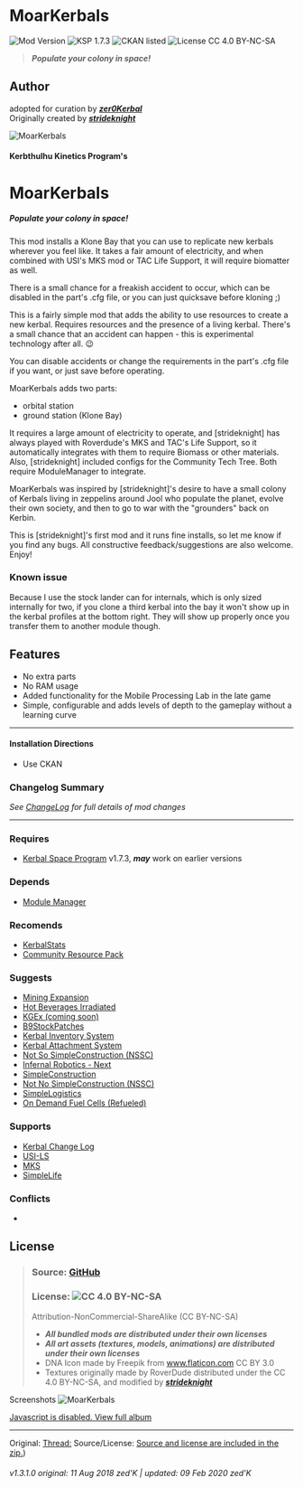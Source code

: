 <!-- Readme.md v1.2.0.0
MoarKerbals (MK)
created: 17 Jul 18
updated: 10 Feb 2020 -->

<!-- Download on SpaceDock here or Github here.
Also available on CKAN. -->

# MoarKerbals
![Mod Version](https://img.shields.io/github/v/release/zer0Kerbal/MoarKerbals?include_prereleases) 
![KSP 1.7.3](https://img.shields.io/badge/KSP%20version-1.7.3-66ccff.svg?style=flat-square) 
![CKAN listed](https://img.shields.io/badge/CKAN-Indexed-brightgreen.svg) ![License CC 4.0 BY-NC-SA](https://img.shields.io/badge/License-CC--4.0--BY--SA-lightgrey)

> ***Populate your colony in space!*** 
## Author
adopted for curation by ***[zer0Kerbal](https://forum.kerbalspaceprogram.com/index.php?/profile/190933-*/)*** <br>
Originally created by [***strideknight***](https://forum.kerbalspaceprogram.com/index.php?/profile/67555-strideknight/)

![MoarKerbals](https://i.imgur.com/PCGwS6R.png "MoarKerbals")

#### Kerbthulhu Kinetics Program's 
# MoarKerbals
##### Populate your colony in space!

This mod installs a Klone Bay that you can use to replicate new kerbals wherever you feel like.  It takes a fair amount of electricity, and when combined with USI's MKS mod or TAC Life Support, it will require biomatter as well.

There is a small chance for a freakish accident to occur, which can be disabled in the part's .cfg file, or you can just quicksave before kloning ;)


This is a fairly simple mod that adds the ability to use resources to create a new kerbal. Requires resources and the presence of a living kerbal. There's a small chance that an accident can happen - this is experimental technology after all. :wink: 

You can disable accidents or change the requirements in the part's .cfg file if you want, or just save before operating.

MoarKerbals adds two parts:
- orbital station 
- ground station (Klone Bay)

It requires a large amount of electricity to operate, and [strideknight] has always played with Roverdude's MKS and TAC's Life Support, so it automatically integrates with them to require Biomass or other materials. Also, [strideknight] included configs for the Community Tech Tree. Both require ModuleManager to integrate.

MoarKerbals was inspired by [strideknight]'s desire to have a small colony of Kerbals living in zeppelins around Jool who populate the planet, evolve their own society, and then to go to war with the "grounders" back on Kerbin.

This is [strideknight]'s first mod and it runs fine installs, so let me know if you find any bugs. All constructive feedback/suggestions are also welcome. Enjoy!

### Known issue
Because I use the stock lander can for internals, which is only sized internally for two, if you clone a third kerbal into the bay it won't show up in the kerbal profiles at the bottom right. They will show up properly once you transfer them to another module though.


## Features
- No extra parts
- No RAM usage
- Added functionality for the Mobile Processing Lab in the late game
- Simple, configurable and adds levels of depth to the gameplay without a learning curve

<hr>

#### Installation Directions 
- Use CKAN

### Changelog Summary
*See [ChangeLog](https://github.com/zer0Kerbal/MoarKerbals/blob/master/Changelog.md) for full details of mod changes*
<hr>

### Requires
 - [Kerbal Space Program](https://kerbalspaceprogram.com) v1.7.3, ***may*** work on earlier versions

### Depends
 - [Module Manager](http://forum.kerbalspaceprogram.com/index.php?/topic/50533-105-*)
 
### Recomends
 - [KerbalStats](https://forum.kerbalspaceprogram.com/index.php?/topic/89285-*)
 - [Community Resource Pack](https://forum.kerbalspaceprogram.com/index.php?/topic/166314-*)

### Suggests
 - [Mining Expansion](http://forum.kerbalspaceprogram.com/index.php?/topic/130325-*)
 - [Hot Beverages Irradiated](https://github.com/zer0Kerbal/HotBeverageIrradiated)
 - [KGEx (coming soon)](https://github.com/zer0Kerbal/)
 - [B9StockPatches](https://forum.kerbalspaceprogram.com/index.php?/topic/190870-*)
 - [Kerbal Inventory System](http://forum.kerbalspaceprogram.com/index.php?/topic/149848-*)
 - [Kerbal Attachment System](http://forum.kerbalspaceprogram.com/index.php?/topic/142594-*)
 - [Not So SimpleConstruction (NSSC)](http://forum.kerbalspaceprogram.com/index.php?/topic/152309-*)
 - [Infernal Robotics - Next](https://forum.kerbalspaceprogram.com/index.php?/topic/184787-*)
 - [SimpleConstruction]()
 - [Not No SimpleConstruction (NSSC)]()
 - [SimpleLogistics]()
 - [On Demand Fuel Cells (Refueled) ]()

### Supports
 - [Kerbal Change Log](https://forum.kerbalspaceprogram.com/index.php?/topic/179207-*)
 - [USI-LS]()
 - [MKS]()
 - [SimpleLife]()

### Conflicts
- 

## License
> ### Source: [GitHub](https://github.com/zer0Kerbal/MoarKerbals)
> ### License: ![CC 4.0 BY-NC-SA](https://creativecommons.org/licenses/by-nc-sa/4.0/ )
> Attribution-NonCommercial-ShareAlike (CC BY-NC-SA) 
> - ***All bundled mods are distributed under their own licenses***<br>
> - ***All art assets (textures, models, animations) are distributed under their own licenses***<br>
> - DNA Icon made by Freepik from www.flaticon.com CC BY 3.0
> - Textures originally made by RoverDude distributed under the CC 4.0 BY-NC-SA, and modified by [***strideknight***](https://forum.kerbalspaceprogram.com/index.php?/profile/67555-strideknight/)


Screenshots
![MoarKerbals](https://i.imgur.com/fxpDZqn.png)

[Javascript is disabled. View full album](https://imgur.com/a/ucN1S)
<hr>

Original: [Thread:](https://forum.kerbalspaceprogram.com/index.php?/topic/94517-*)
Source/License: [Source and license are included in the zip.](https://www.dropbox.com/s/yc2zymblmjgrik8/MoarKerbals-v1.1.rar?dl=0))

###### v1.3.1.0 original: 11 Aug 2018 zed'K | updated: 09 Feb 2020 zed'K
<!--
CC BY-NC-SA-4.0
zer0Kerbal-->